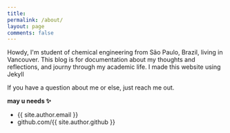 ```yaml
---
title: 
permalink: /about/
layout: page
comments: false
---
```


Howdy, I'm student of chemical engineering from São Paulo, Brazil, living in Vancouver. This blog is for documentation about my thoughts and reflections, and journy through my academic life. I made this website using Jekyll 

If you have a question about me or else, just reach me out.

**may u needs ✨**

- {{ site.author.email }}
- github.com/{{ site.author.github }}
